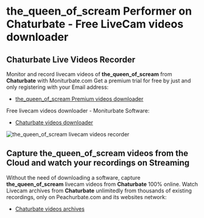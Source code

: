 # the_queen_of_scream Performer on Chaturbate - Free LiveCam videos downloader

## Chaturbate Live Videos Recorder

Monitor and record livecam videos of **the_queen_of_scream** from **Chaturbate** with Moniturbate.com
Get a premium trial for free by just and only registering with your Email address:
* [the_queen_of_scream Premium videos downloader](https://moniturbate.com/request-demo-licence-key.html)

Free livecam videos downloader - Moniturbate Software:
* [Chaturbate videos downloader](https://moniturbate.com/moniturbate-download-software.html)

![the_queen_of_scream livecam videos recorder](https://peachurnet.com/templates/moniturbate-software.png)


## Capture the_queen_of_scream videos from the Cloud and watch your recordings on Streaming

Without the need of downloading a software, capture **the_queen_of_scream** livecam videos from **Chaturbate** 100% online.
Watch Livecam archives from **Chaturbate** unlimitedly from thousands of existing recordings, only on Peachurbate.com and its websites network:
* [Chaturbate videos archives](https://peachurnet.com/)